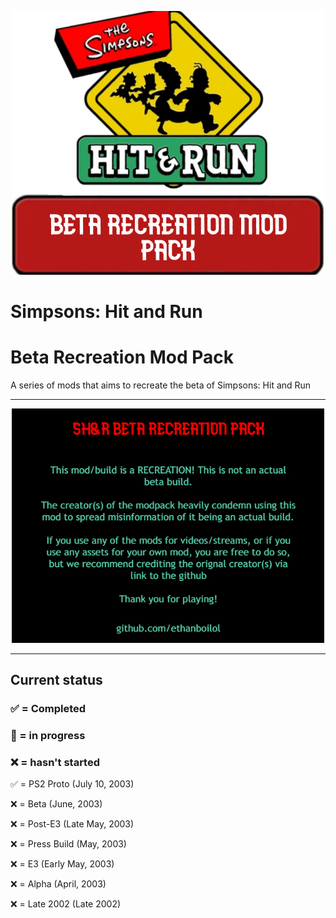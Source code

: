 <p align="center">
  <img src="github/logo.png" width="500">
</p>

# Simpsons: Hit and Run
# Beta Recreation Mod Pack
A series of mods that aims to recreate the beta of Simpsons: Hit and Run
<hr>
<p align="center">
  <img src="github/licensePC.png.png" width="500">
</p>
<hr>

## Current status
### ✅ = Completed
### 🚧 = in progress
### ❌ = hasn't started

✅ = PS2 Proto (July 10, 2003)
<p></p>
❌ = Beta (June, 2003)
<p></p>
❌ = Post-E3 (Late May, 2003)
<p></p>
❌ = Press Build (May, 2003)
<p></p>
❌ = E3 (Early May, 2003)
<p></p>
❌ = Alpha (April, 2003)
<p></p>
❌ = Late 2002 (Late 2002)
<p></p>
